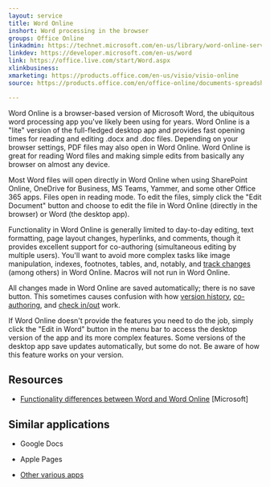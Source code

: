 ```yaml
---
layout: service
title: Word Online
inshort: Word processing in the browser
groups: Office Online
linkadmin: https://technet.microsoft.com/en-us/library/word-online-service-description.aspx
linkdev: https://developer.microsoft.com/en-us/word
link: https://office.live.com/start/Word.aspx
xlinkbusiness: 
xmarketing: https://products.office.com/en-us/visio/visio-online
source: https://products.office.com/en/office-online/documents-spreadsheets-presentations-office-online

---
```


Word Online is a browser-based version of Microsoft Word, the ubiquitous word
processing app you've likely been using for years. Word Online is a "lite"
version of the full-fledged desktop app and provides fast opening times for
reading and editing .docx and .doc files. Depending on your browser settings,
PDF files may also open in Word Online. Word Online is great for reading Word
files and making simple edits from basically any browser on almost any device.

Most Word files will open directly in Word Online when using SharePoint Online,
OneDrive for Business, MS Teams, Yammer, and some other Office 365 apps. Files
open in reading mode. To edit the files, simply click the "Edit Document" button
and choose to edit the file in Word Online (directly in the browser) or Word
(the desktop app).

Functionality in Word Online is generally limited to day-to-day editing, text
formatting, page layout changes, hyperlinks, and comments, though it provides
excellent support for co-authoring (simultaneous editing by multiple users).
You'll want to avoid more complex tasks like image manipulation, indexes,
footnotes, tables, and, notably, and [track
changes](http://icansharepoint.com/version-history-isnt-track-changes/) (among
others) in Word Online. Macros will not run in Word Online.

All changes made in Word Online are saved automatically; there is no save
button. This sometimes causes confusion with how [version
history](http://icsh.pt/VersionHistory),
[co-authoring](http://icsh.pt/CoAuthoring), and [check
in/out](http://icsh.pt/SPCheckOut) work.

If Word Online doesn't provide the features you need to do the job, simply click
the "Edit in Word" button in the menu bar to access the desktop version of the
app and its more complex features. Some versions of the desktop app save updates
automatically, but some do not. Be aware of how this feature works on your
version.

Resources
---------

-   [Functionality differences between Word and Word
    Online](https://support.office.com/en-us/article/Differences-between-using-a-document-in-the-browser-and-in-Word-3e863ce3-e82c-4211-8f97-5b33c36c55f8)
    [Microsoft]

Similar applications
--------------------

-   Google Docs

-   Apple Pages

-   [Other various
    apps](https://en.wikipedia.org/wiki/List_of_word_processors#Online)
